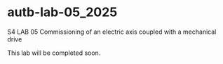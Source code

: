 # autb-lab-05_2025
S4 LAB 05 Commissioning of an electric axis coupled with a mechanical drive

This lab will be completed soon.
